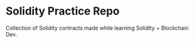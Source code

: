 # Solidity Practice Repo
Collection of Solidity contracts made while learning Solidity + Blockchain Dev.